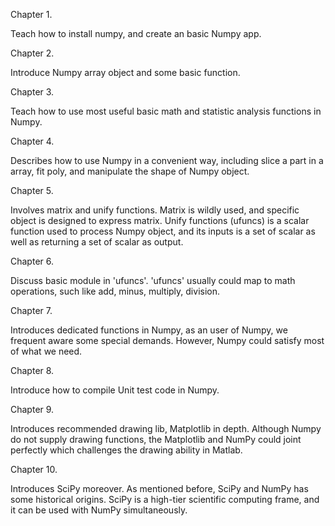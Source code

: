 Chapter 1.

Teach how to install numpy, and create an basic Numpy app.

Chapter 2. 

Introduce Numpy  array object and some basic function.

Chapter 3. 

Teach how to use most useful basic math and statistic analysis functions in Numpy.

Chapter 4.

Describes how to use Numpy in a convenient way, including slice a part in a array,  fit poly, and manipulate the shape of Numpy object.

Chapter 5.

Involves matrix and unify functions. Matrix is wildly used, and specific object is designed to express matrix. Unify functions (ufuncs) is a scalar function used to process Numpy object, and its inputs is a set of scalar as well as returning a set of scalar as output.

Chapter 6. 

Discuss basic module in 'ufuncs'. 'ufuncs' usually could map to math operations, such like add, minus, multiply, division.

Chapter 7. 

Introduces dedicated functions in Numpy, as an user of Numpy, we frequent aware some special demands. However, Numpy could  satisfy most of what we need.

Chapter 8.

Introduce how to compile Unit test code in Numpy.

Chapter 9.

Introduces recommended drawing lib, Matplotlib in depth. Although Numpy do not supply drawing functions, the Matplotlib and NumPy could joint perfectly which challenges the drawing ability in Matlab.

Chapter 10.

Introduces SciPy moreover. As mentioned before, SciPy and NumPy has some historical origins. SciPy is a high-tier scientific computing frame, and it can be used with NumPy simultaneously.



